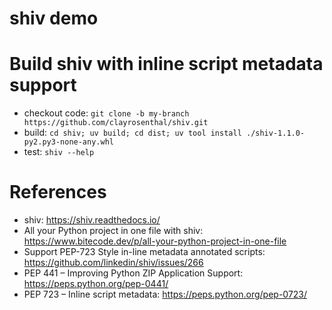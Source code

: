 shiv demo
============


# Build shiv with inline script metadata support

* checkout code: `git clone -b my-branch https://github.com/clayrosenthal/shiv.git`
* build: `cd shiv; uv build; cd dist; uv tool install ./shiv-1.1.0-py2.py3-none-any.whl`
* test: `shiv --help`

# References

* shiv: https://shiv.readthedocs.io/
* All your Python project in one file with shiv: https://www.bitecode.dev/p/all-your-python-project-in-one-file
* Support PEP-723 Style in-line metadata annotated scripts: https://github.com/linkedin/shiv/issues/266
* PEP 441 – Improving Python ZIP Application Support: https://peps.python.org/pep-0441/
* PEP 723 – Inline script metadata: https://peps.python.org/pep-0723/